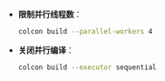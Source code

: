 - **限制并行线程数**：

  ```bash
  colcon build --parallel-workers 4
  ```

- **关闭并行编译**：

  ```bash
  colcon build --executor sequential
  ```
